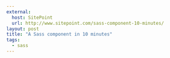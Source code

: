 ```yaml
---
external: 
  host: SitePoint
  url: http://www.sitepoint.com/sass-component-10-minutes/
layout: post
title: "A Sass component in 10 minutes"
tags:
  - sass
---
```

